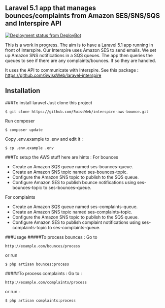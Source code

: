 ## Laravel 5.1 app that manages bounces/complaints from Amazon SES/SNS/SQS and Interspire API

[![Deployment status from DeployBot](https://sws.deploybot.com/badge/02267417959608/39353.svg)](http://deploybot.com)

This is a work in progress. The aim is to have a Laravel 5.1 app running in front of Interspire.
Our Interspire uses Amazon SES to send emails. We set up Amazon SNS notifications in a SQS queues. 
The app then queries the queues to see if there are any complaints/bounces. If so they are handled.

It uses the API to communicate with Interspire. See this package :
https://github.com/SwissWeb/laravel-interspire

## Installation
###To install laravel
Just clone this project
```
$ git clone https://github.com/SwissWeb/interspire-aws-bounce.git
```

Run composer
```
$ composer update
```

Copy .env.example to .env and edit it :
```
$ cp .env.example .env
```

###To setup the AWS stuff here are hints :
For bounces
* Create an Amazon SQS queue named ses-bounces-queue.
* Create an Amazon SNS topic named ses-bounces-topic.
* Configure the Amazon SNS topic to publish to the SQS queue.
* Configure Amazon SES to publish bounce notifications using ses-bounces-topic to ses-bounces-queue.

For complaints
* Create an Amazon SQS queue named ses-complaints-queue.
* Create an Amazon SNS topic named ses-complaints-topic.
* Configure the Amazon SNS topic to publish to the SQS queue.
* Configure Amazon SES to publish complaint notifications using ses-complaints-topic to ses-complaints-queue.

###Usage
#####To process bounces :
Go to 
```
http://example.com/bounces/process
```
or run
```
$ php artisan bounces:process
```

#####To process complaints :
Go to :
```
http://example.com/complaints/process
```
or run :
```
$ php artisan complaints:process
```
